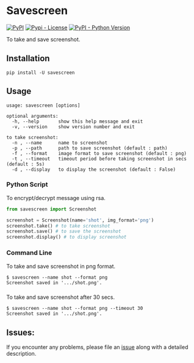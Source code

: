 # Savescreen

[![PyPI](https://img.shields.io/pypi/v/savescreen)](https://pypi.python.org/pypi/savescreen)
[![Pypi - License](https://img.shields.io/github/license/codesrg/savescreen)](https://github.com/codesrg/savescreen/blob/main/LICENSE)
[![PyPI - Python Version](https://img.shields.io/pypi/pyversions/savescreen?color=red)](https://pypi.python.org/pypi/savescreen)

To take and save screenshot.

## Installation

`pip install -U savescreen`

## Usage

```
usage: savescreen [options]

optional arguments:
  -h, --help       show this help message and exit
  -v, --version    show version number and exit

to take screenshot:
  -n , --name      name to screenshot
  -p , --path      path to save screenshot (default : path)
  -f , --format    image format to save screenshot (default : png)
  -t , --timeout   timeout period before taking screenshot in secs (default : 5s)
  -d , --display   to display the screenshot (default : False)
```

### Python Script
To encrypt/decrypt message using rsa.

```python
from savescreen import Screenshot

screenshot = Screenshot(name='shot', img_format='png')
screenshot.take() # to take screenshot
screenshot.save() # to save the screenshot
screenshot.display() # to display screenshot
```

### Command Line
To take and save screenshot in png format.
```commandline
$ savescreen --name shot --format png
Screenshot saved in '.../shot.png'.
```
###

To take and save screenshot after 30 secs.

```commandline
$ savescreen --name shot --format png --timeout 30
Screenshot saved in '.../shot.png'.
```

## Issues:

If you encounter any problems, please file an [issue](https://github.com/codesrg/savescreen/issues) along with a detailed description.